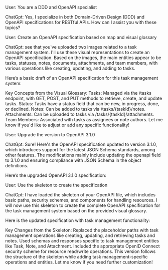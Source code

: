 User: You are a DDD and OpenAPI specialist

ChatGpt: Yes, I specialize in both Domain-Driven Design (DDD) and OpenAPI specifications for RESTful APIs. How can I assist you with these topics?

User: Create an OpenAPI specification based on map and visual glossary 

ChatGpt:  see that you've uploaded two images related to a task management system. I'll use these visual representations to create an OpenAPI specification. Based on the images, the main entities appear to be tasks, statuses, notes, documents, attachments, and team members, with various operations like creating, updating, and adding to tasks.

Here’s a basic draft of an OpenAPI specification for this task management system:

Key Concepts from the Visual Glossary:
Tasks: Managed via the /tasks endpoint, with GET, POST, and PUT methods to retrieve, create, and update tasks.
Status: Tasks have a status field that can be new, in progress, done, or declined.
Notes: Can be added to tasks via /tasks/{taskId}/notes.
Attachments: Can be uploaded to tasks via /tasks/{taskId}/attachments.
Team Members: Associated with tasks as assignees or note authors.
Let me know if you'd like to adjust or add any specific functionality!

User: Upgrade the version to OpenAPI 3.1.0

ChatGpt: Sure! Here's the OpenAPI specification updated to version 3.1.0, which introduces support for the latest JSON Schema standards, among other features. The modifications mainly include updating the openapi field to 3.1.0 and ensuring compliance with JSON Schema in the object definitions.

Here’s the upgraded OpenAPI 3.1.0 specification:

User: Use the skeleton to create the specification

ChatGpt: I have loaded the skeleton of your OpenAPI file, which includes basic paths, security schemes, and components for handling resources. I will now use this skeleton to create the complete OpenAPI specification for the task management system based on the provided visual glossary.

Here is the updated specification with task management functionality:

Key Changes from the Skeleton:
Replaced the placeholder paths with task management operations like creating, updating, and retrieving tasks and notes.
Used schemas and responses specific to task management entities like Task, Note, and Attachment.
Included the appropriate OpenID Connect security scheme for resource read/write operations.
This version follows the structure of the skeleton while adding task management-specific operations and entities. Let me know if you need further customization!





